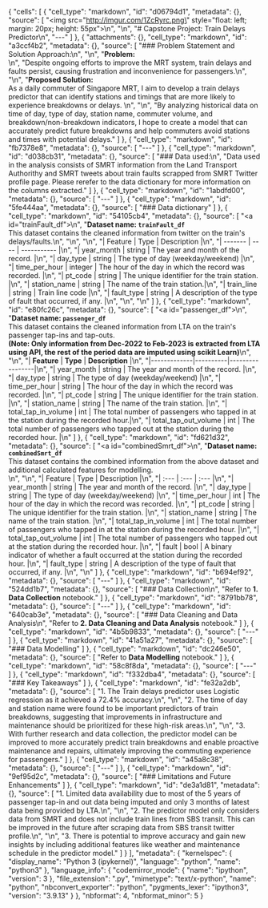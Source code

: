 {
 "cells": [
  {
   "cell_type": "markdown",
   "id": "d06794d1",
   "metadata": {},
   "source": [
    "<img src=\"http://imgur.com/1ZcRyrc.png\" style=\"float: left; margin: 20px; height: 55px\">\n",
    "\n",
    "#  Capstone Project: Train Delays Predictor\n",
    "---"
   ]
  },
  {
   "attachments": {},
   "cell_type": "markdown",
   "id": "a3ccf4b2",
   "metadata": {},
   "source": [
    "### Problem Statement and Solution Approach:\n",
    "\n",
    "**Problem:**<br>\n",
    "Despite ongoing efforts to improve the MRT system, train delays and faults persist, causing frustration and inconvenience for passengers.\n",
    "\n",
    "**Proposed Solution:**<br>As a daily commuter of Singapore MRT, I aim to develop a train delays predictor that can identify stations and timings that are more likely to experience breakdowns or delays. \n",
    "\n",
    "By analyzing historical data on time of day, type of day, station name, commuter volume, and breakdown/non-breakdown indicators, I hope to create a model that can accurately predict future breakdowns and help commuters avoid stations and times with potential delays."
   ]
  },
  {
   "cell_type": "markdown",
   "id": "fb7378e8",
   "metadata": {},
   "source": [
    "---"
   ]
  },
  {
   "cell_type": "markdown",
   "id": "d038cb31",
   "metadata": {},
   "source": [
    "### Data used:\n",
    "Data used in the analysis consists of SMRT information from the Land Transport Authorithy and SMRT tweets about train faults scrapped from SMRT Twitter profile page. Please rerefer to the data dictionary for more information on the columns extracted."
   ]
  },
  {
   "cell_type": "markdown",
   "id": "1abdfd00",
   "metadata": {},
   "source": [
    "---"
   ]
  },
  {
   "cell_type": "markdown",
   "id": "5fe444aa",
   "metadata": {},
   "source": [
    "### Data dictionary"
   ]
  },
  {
   "cell_type": "markdown",
   "id": "54105cb4",
   "metadata": {},
   "source": [
    "<a id=\"trainFault_df\"></a>\n",
    "**Dataset name: `trainFault_df`**<br>This dataset contains the cleaned information from twitter on the train's delays/faults.\n",
    "\n",
    "\n",
    "| Feature | Type | Description |\n",
    "| ------- | ---- | ----------- |\n",
    "| year_month | string | The year and month of the record. |\n",
    "| day_type | string | The type of day (weekday/weekend) |\n",
    "| time_per_hour | integer | The hour of the day in which the record was recorded. |\n",
    "| pt_code | string | The unique identifier for the train station. |\n",
    "| station_name | string | The name of the train station.|\n",
    "| train_line | string | Train line code |\n",
    "| fault_type | string | A description of the type of fault that occurred, if any. |\n",
    "\n",
    "\n"
   ]
  },
  {
   "cell_type": "markdown",
   "id": "e80fc26c",
   "metadata": {},
   "source": [
    "<a id=\"passenger_df\"></a>\n",
    "**Dataset name: `passenger_df`**<br>This dataset contains the cleaned information from LTA on the train's passenger tap-ins and tap-outs.<br> **(Note: Only information from Dec-2022 to Feb-2023 is extracted from LTA using API, the rest of the period data are imputed using scikit Learn)**\n",
    "\n",
    "| **Feature** | **Type** | **Description** |\n",
    "|-------------|----------|-----------------|\n",
    "| year_month | string | The year and month of the record. |\n",
    "| day_type | string | The type of day (weekday/weekend) |\n",
    "| time_per_hour | string | The hour of the day in which the record was recorded. |\n",
    "| pt_code | string | The unique identifier for the train station. |\n",
    "| station_name | string | The name of the train station. |\n",
    "| total_tap_in_volume | int | The total number of passengers who tapped in at the station during the recorded hour.|\n",
    "| total_tap_out_volume | int | The total number of passengers who tapped out at the station during the recorded hour. |\n"
   ]
  },
  {
   "cell_type": "markdown",
   "id": "fd621d32",
   "metadata": {},
   "source": [
    "<a id=\"combinedSmrt_df\"></a>\n",
    "**Dataset name: `combinedSmrt_df`**<br>This dataset contains the combined information from the above dataset and additional calculated features for modelling.<br>\n",
    "\n",
    "| Feature | Type | Description |\n",
    "| :--- | :--- | :--- |\n",
    "| year_month | string | The year and month of the record. |\n",
    "| day_type | string | The type of day (weekday/weekend) |\n",
    "| time_per_hour | int | The hour of the day in which the record was recorded. |\n",
    "| pt_code | string | The unique identifier for the train station. |\n",
    "| station_name | string | The name of the train station. |\n",
    "| total_tap_in_volume | int | The total number of passengers who tapped in at the station during the recorded hour. |\n",
    "| total_tap_out_volume | int | The total number of passengers who tapped out at the station during the recorded hour. |\n",
    "| fault | bool | A binary indicator of whether a fault occurred at the station during the recorded hour. |\n",
    "| fault_type | string | A description of the type of fault that occurred, if any. |\n",
    "\n"
   ]
  },
  {
   "cell_type": "markdown",
   "id": "b694ef92",
   "metadata": {},
   "source": [
    "---"
   ]
  },
  {
   "cell_type": "markdown",
   "id": "524dd1b7",
   "metadata": {},
   "source": [
    "### Data Collection\n",
    "Refer to **1. Data Collection** notebook."
   ]
  },
  {
   "cell_type": "markdown",
   "id": "8791bb78",
   "metadata": {},
   "source": [
    "---"
   ]
  },
  {
   "cell_type": "markdown",
   "id": "640cab3e",
   "metadata": {},
   "source": [
    "### Data Cleaning and Data Analysis\n",
    "Refer to **2. Data Cleaning and Data Analysis** notebook."
   ]
  },
  {
   "cell_type": "markdown",
   "id": "4b5b9833",
   "metadata": {},
   "source": [
    "---"
   ]
  },
  {
   "cell_type": "markdown",
   "id": "41a51a27",
   "metadata": {},
   "source": [
    "### Data Modelling"
   ]
  },
  {
   "cell_type": "markdown",
   "id": "dc246e50",
   "metadata": {},
   "source": [
    "Refer to **Data Modelling** notebook."
   ]
  },
  {
   "cell_type": "markdown",
   "id": "58c8f8da",
   "metadata": {},
   "source": [
    "---"
   ]
  },
  {
   "cell_type": "markdown",
   "id": "f332dba4",
   "metadata": {},
   "source": [
    "### Key Takeaways"
   ]
  },
  {
   "cell_type": "markdown",
   "id": "fe32a2db",
   "metadata": {},
   "source": [
    "1. The Train delays predictor uses Logistic regression as it achieved a 72.4% accuracy.\n",
    "\n",
    "2. The time of day and station name were found to be important predictors of train breakdowns, suggesting that improvements in infrastructure and maintenance should be prioritized for these high-risk areas.\n",
    "\n",
    "3. With further research and data collection, the predictor model can be improved to more accurately predict train breakdowns and enable proactive maintenance and repairs, ultimately improving the commuting experience for passengers."
   ]
  },
  {
   "cell_type": "markdown",
   "id": "a45a8c38",
   "metadata": {},
   "source": [
    "---"
   ]
  },
  {
   "cell_type": "markdown",
   "id": "9ef95d2c",
   "metadata": {},
   "source": [
    "### Limitations and Future Enhancements"
   ]
  },
  {
   "cell_type": "markdown",
   "id": "de3a1d81",
   "metadata": {},
   "source": [
    "1. Limited data availability due to most of the 5 years of passenger tap-in and out data being imputed and only 3 months of latest data being provided by LTA.\n",
    "\n",
    "2. The predictor model only considers data from SMRT and does not include train lines from SBS transit. This can be improved in the future after scraping data from SBS transit twitter profile.\n",
    "\n",
    "3. There is potential to improve accuracy and gain new insights by including additional features like weather and maintenance schedule in the predictor model."
   ]
  }
 ],
 "metadata": {
  "kernelspec": {
   "display_name": "Python 3 (ipykernel)",
   "language": "python",
   "name": "python3"
  },
  "language_info": {
   "codemirror_mode": {
    "name": "ipython",
    "version": 3
   },
   "file_extension": ".py",
   "mimetype": "text/x-python",
   "name": "python",
   "nbconvert_exporter": "python",
   "pygments_lexer": "ipython3",
   "version": "3.9.13"
  }
 },
 "nbformat": 4,
 "nbformat_minor": 5
}
